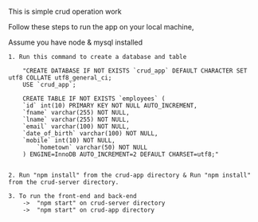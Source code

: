 This is simple crud operation work

Follow these steps to run the app on your local machine,

Assume you have node & mysql installed

    1. Run this command to create a database and table

        "CREATE DATABASE IF NOT EXISTS `crud_app` DEFAULT CHARACTER SET utf8 COLLATE utf8_general_ci;
        USE `crud_app`;

        CREATE TABLE IF NOT EXISTS `employees` (
        `id` int(10) PRIMARY KEY NOT NULL AUTO_INCREMENT,
        `fname` varchar(255) NOT NULL,
        `lname` varchar(255) NOT NULL,
        `email` varchar(100) NOT NULL,
        `date_of_birth` varchar(100) NOT NULL,
        `mobile` int(10) NOT NULL,
            `hometown` varchar(50) NOT NULL
        ) ENGINE=InnoDB AUTO_INCREMENT=2 DEFAULT CHARSET=utf8;"


    2. Run "npm install" from the crud-app directory & Run "npm install" from the crud-server directory.

    3. To run the front-end and back-end
        ->  "npm start" on crud-server directory
        ->  "npm start" on crud-app directory
